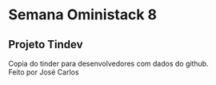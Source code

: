 # Semana Oministack 8

## Projeto Tindev

Copia do tinder para desenvolvedores com dados do github.  
Feito por José Carlos
